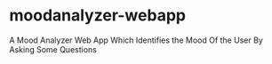 # moodanalyzer-webapp
A Mood Analyzer Web App Which Identifies the Mood Of the User By Asking Some Questions
